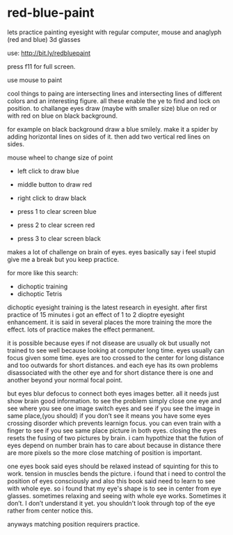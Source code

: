 
# red-blue-paint

lets practice painting eyesight with regular computer, mouse and anaglyph (red and blue) 3d glasses

use: http://bit.ly/redbluepaint

press f11 for full screen.

use mouse to paint

cool things to paing are intersecting lines and intersecting lines of different colors and an interesting figure. all these enable the ye to find and lock on position. to challange eyes draw (maybe with smaller size) blue on red or with red on blue
on black background.

for example on black background draw a blue smilely. make it a spider by adding horizontal lines on sides of it. then add two vertical red lines on sides. 

mouse wheel to change size of point

* left click to draw blue
* middle button to draw red
* right click to draw black

* press 1 to clear screen blue
* press 2 to clear screen red 
* press 3 to clear screen black


makes a lot of challenge on brain of eyes. eyes basically say i feel stupid give me a break but you keep practice.

for more like this search:

* dichoptic training
* dichoptic Tetris

dichoptic eyesight training is the latest research in eyesight.
after first practice of 15 minutes i got an effect of 1 to 2 dioptre eyesight enhancement.
it is said in several places the more training the more the effect. lots of practice makes the effect permanent.


it is possible because eyes if not disease are usually ok
but usually not trained to see well because looking at computer long time.
eyes usually can focus given some time.  eyes are too crossed to the center for long distance and too outwards for short distances. and each eye has its own problems  disassociated with the other eye and for short distance there is one and another beyond your normal focal point.

but eyes blur defocus to connect both eyes images better.
all it needs just show brain good information.
to see the problem simply close one eye and see where you see one image switch eyes and see if you see the image in same place,(you should) if you don’t see it means you have some eyes crossing disorder which prevents learnign focus.
you can even train with a finger to see if you see same place picture in both eyes. closing the eyes resets the fusing of two pictures by brain. i cam hypothize that the fution of eyes depend on number brain has to care about because in distance there are more pixels so the more close matching of position is important.

one eyes book said eyes should be relaxed instead of squinting for this to work. tension in muscles bends the picture. i found that i need to control the position of eyes consciously and also this book said need to learn to see with whole eye.
so i found that my eye's shape is to see in center  from eye glasses. sometimes relaxing and seeing with whole eye works. Sometimes it don’t. I don’t understand it yet.
you shouldn't look through top of the eye rather from center notice this.

anyways matching position requirers practice.
